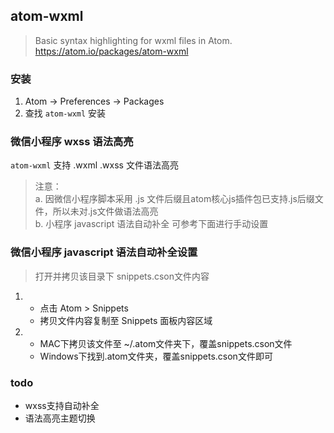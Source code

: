 ## atom-wxml

> Basic syntax highlighting for wxml files in Atom. https://atom.io/packages/atom-wxml

### 安装

1. Atom -> Preferences -> Packages
2. 查找 `atom-wxml` 安装

### 微信小程序 wxss 语法高亮

`atom-wxml` 支持 .wxml .wxss 文件语法高亮

> 注意：  
> a. 因微信小程序脚本采用 .js 文件后缀且atom核心js插件包已支持.js后缀文件，所以未对.js文件做语法高亮    
> b. 小程序 javascript 语法自动补全 可参考下面进行手动设置

### 微信小程序 javascript 语法自动补全设置

> 打开并拷贝该目录下 snippets.cson文件内容

1.  
  	* 点击 Atom > Snippets  
  	* 拷贝文件内容复制至 Snippets 面板内容区域  
2.  
    * MAC下拷贝该文件至 ~/.atom文件夹下，覆盖snippets.cson文件
    * Windows下找到.atom文件夹，覆盖snippets.cson文件即可

### todo

* wxss支持自动补全
* 语法高亮主题切换
